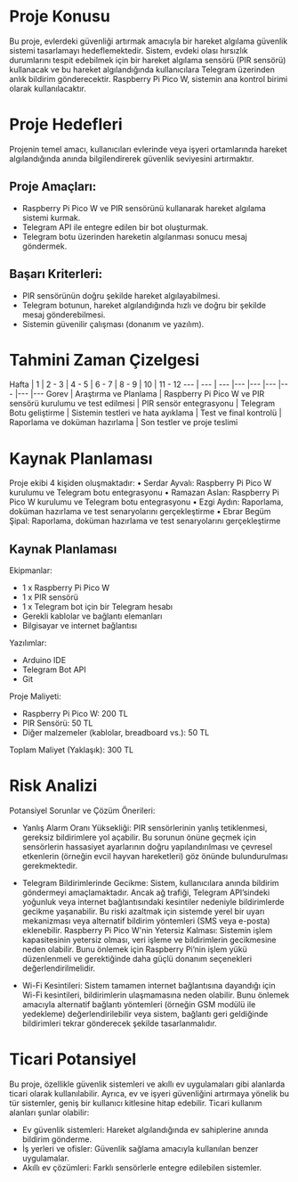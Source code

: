 # Proje Konusu

Bu proje, evlerdeki güvenliği artırmak amacıyla bir hareket algılama güvenlik sistemi tasarlamayı hedeflemektedir. Sistem, evdeki olası hırsızlık durumlarını tespit edebilmek için bir hareket algılama sensörü (PIR sensörü) kullanacak ve bu hareket algılandığında kullanıcılara Telegram üzerinden anlık bildirim gönderecektir. Raspberry Pi Pico W, sistemin ana kontrol birimi olarak kullanılacaktır.

# Proje Hedefleri

Projenin temel amacı, kullanıcıları evlerinde veya işyeri ortamlarında hareket algılandığında anında bilgilendirerek güvenlik seviyesini artırmaktır.

## Proje Amaçları:

  - Raspberry Pi Pico W ve PIR sensörünü kullanarak hareket algılama sistemi kurmak.
  - Telegram API ile entegre edilen bir bot oluşturmak.
  - Telegram botu üzerinden hareketin algılanması sonucu mesaj göndermek.

## Başarı Kriterleri:

  - PIR sensörünün doğru şekilde hareket algılayabilmesi.
  - Telegram botunun, hareket algılandığında hızlı ve doğru bir şekilde mesaj gönderebilmesi.
  - Sistemin güvenilir çalışması (donanım ve yazılım).

# Tahmini Zaman Çizelgesi

Hafta | 1 | 2 - 3 | 4 - 5 | 6 - 7 | 8 - 9 | 10 | 11 - 12 
--- | --- | --- |--- |--- |--- |--- |--- |---
Gorev | Araştırma ve Planlama | Raspberry Pi Pico W ve PIR sensörü kurulumu ve test edilmesi | PIR sensör entegrasyonu | Telegram Botu geliştirme | Sistemin testleri ve hata ayıklama | Test ve final kontrolü | Raporlama ve doküman hazırlama | Son testler ve proje teslimi

# Kaynak Planlaması

Proje ekibi 4 kişiden oluşmaktadır:
•	Serdar Ayvalı: Raspberry Pi Pico W kurulumu ve Telegram botu entegrasyonu
•	Ramazan Aslan: Raspberry Pi Pico W kurulumu ve Telegram botu entegrasyonu
•	Ezgi Aydın: Raporlama, doküman hazırlama ve test senaryolarını gerçekleştirme
•	Ebrar Begüm Şipal: Raporlama, doküman hazırlama ve test senaryolarını gerçekleştirme


## Kaynak Planlaması
Ekipmanlar:
  - 1 x Raspberry Pi Pico W
  - 1 x PIR sensörü
  - 1 x Telegram bot için bir Telegram hesabı
  - Gerekli kablolar ve bağlantı elemanları
  - Bilgisayar ve internet bağlantısı

Yazılımlar:
  - Arduino IDE
  - Telegram Bot API
  - Git

Proje Maliyeti:
  - Raspberry Pi Pico W: 200 TL
  - PIR Sensörü: 50 TL
  - Diğer malzemeler (kablolar, breadboard vs.): 50 TL

Toplam Maliyet (Yaklaşık): 300 TL


# Risk Analizi

Potansiyel Sorunlar ve Çözüm Önerileri:

 - Yanlış Alarm Oranı Yüksekliği: PIR sensörlerinin yanlış tetiklenmesi, gereksiz bildirimlere yol açabilir. Bu sorunun önüne geçmek için sensörlerin hassasiyet ayarlarının doğru yapılandırılması ve çevresel etkenlerin (örneğin evcil hayvan hareketleri) göz önünde bulundurulması gerekmektedir.
   
- Telegram Bildirimlerinde Gecikme: Sistem, kullanıcılara anında bildirim göndermeyi amaçlamaktadır. Ancak ağ trafiği, Telegram API’sindeki yoğunluk veya internet bağlantısındaki kesintiler nedeniyle bildirimlerde gecikme yaşanabilir. Bu riski azaltmak için sistemde yerel bir uyarı mekanizması veya alternatif bildirim yöntemleri (SMS veya e-posta) eklenebilir.
Raspberry Pi Pico W'nin Yetersiz Kalması: Sistemin işlem kapasitesinin yetersiz olması, veri işleme ve bildirimlerin gecikmesine neden olabilir. Bunu önlemek için Raspberry Pi’nin işlem yükü düzenlenmeli ve gerektiğinde daha güçlü donanım seçenekleri değerlendirilmelidir.

- Wi-Fi Kesintileri: Sistem tamamen internet bağlantısına dayandığı için Wi-Fi kesintileri, bildirimlerin ulaşmamasına neden olabilir. Bunu önlemek amacıyla alternatif bağlantı yöntemleri (örneğin GSM modülü ile yedekleme) değerlendirilebilir veya sistem, bağlantı geri geldiğinde bildirimleri tekrar gönderecek şekilde tasarlanmalıdır.


# Ticari Potansiyel

Bu proje, özellikle güvenlik sistemleri ve akıllı ev uygulamaları gibi alanlarda ticari olarak kullanılabilir. Ayrıca, ev ve işyeri güvenliğini artırmaya yönelik bu tür sistemler, geniş bir kullanıcı kitlesine hitap edebilir. Ticari kullanım alanları şunlar olabilir:

  - Ev güvenlik sistemleri: Hareket algılandığında ev sahiplerine anında bildirim gönderme.
  - İş yerleri ve ofisler: Güvenlik sağlama amacıyla kullanılan benzer uygulamalar.
  - Akıllı ev çözümleri: Farklı sensörlerle entegre edilebilen sistemler.
